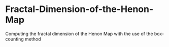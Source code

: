 # Fractal-Dimension-of-the-Henon-Map

Computing the fractal dimension of the Henon Map with the use of the box-counting method
